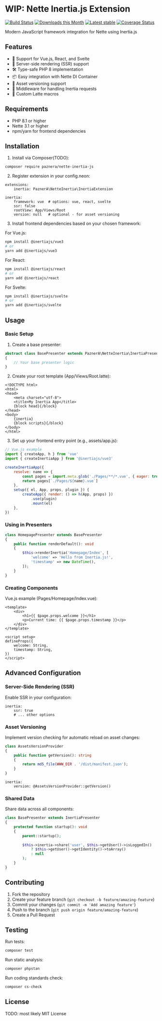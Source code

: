 # WIP: Nette Inertia.js Extension

[![Build Status](https://github.com/PaznerA/nette-inertia-js/workflows/CI/badge.svg)](https://github.com/PaznerA/nette-inertia-js/actions)
[![Downloads this Month](https://img.shields.io/packagist/dm/PaznerA/nette-inertia-js.svg)](https://packagist.org/packages/PaznerA/nette-inertia-js)
[![Latest stable](https://img.shields.io/packagist/v/PaznerA/nette-inertia-js.svg)](https://packagist.org/packages/PaznerA/nette-inertia-js)
[![Coverage Status](https://coveralls.io/repos/github/PaznerA/nette-inertia-js/badge.svg?branch=master)](https://coveralls.io/github/PaznerA/nette-inertia-js?branch=master)

Modern JavaScript framework integration for Nette using Inertia.js

## Features

- 🚀 Support for Vue.js, React, and Svelte
- 🔄 Server-side rendering (SSR) support
- 🛠 Type-safe PHP 8 implementation
- 📦 Easy integration with Nette DI Container
- 🎨 Asset versioning support
- 🔌 Middleware for handling Inertia requests
- 🎯 Custom Latte macros

## Requirements

- PHP 8.1 or higher
- Nette 3.1 or higher
- npm/yarn for frontend dependencies

## Installation

1. Install via Composer(TODO):
```bash
composer require paznera/nette-inertia-js
```

2. Register extension in your config.neon:
```neon
extensions:
    inertia: PaznerA\NetteInertia\InertiaExtension

inertia:
    framework: vue  # options: vue, react, svelte
    ssr: false
    rootView: App/Views/Root
    version: null   # optional - for asset versioning
```

3. Install frontend dependencies based on your chosen framework:

For Vue.js:
```bash
npm install @inertiajs/vue3
# or
yarn add @inertiajs/vue3
```

For React:
```bash
npm install @inertiajs/react
# or
yarn add @inertiajs/react
```

For Svelte:
```bash
npm install @inertiajs/svelte
# or
yarn add @inertiajs/svelte
```

## Usage

### Basic Setup

1. Create a base presenter:

```php
abstract class BasePresenter extends PaznerA\NetteInertia\InertiaPresenter
{
    // Your base presenter logic
}
```

2. Create your root template (App/Views/Root.latte):

```latte
<!DOCTYPE html>
<html>
<head>
    <meta charset="utf-8">
    <title>My Inertia App</title>
    {block head}{/block}
</head>
<body>
    {inertia}
    {block scripts}{/block}
</body>
</html>
```

3. Set up your frontend entry point (e.g., assets/app.js):

```javascript
// Vue.js example
import { createApp, h } from 'vue'
import { createInertiaApp } from '@inertiajs/vue3'

createInertiaApp({
    resolve: name => {
        const pages = import.meta.glob('./Pages/**/*.vue', { eager: true })
        return pages[`./Pages/${name}.vue`]
    },
    setup({ el, App, props, plugin }) {
        createApp({ render: () => h(App, props) })
            .use(plugin)
            .mount(el)
    },
})
```

### Using in Presenters

```php
class HomepagePresenter extends BasePresenter
{
    public function renderDefault(): void
    {
        $this->renderInertia('Homepage/Index', [
            'welcome' => 'Hello from Inertia.js!',
            'timestamp' => new DateTime(),
        ]);
    }
}
```

### Creating Components

Vue.js example (Pages/Homepage/Index.vue):
```vue
<template>
    <div>
        <h1>{{ $page.props.welcome }}</h1>
        <p>Current time: {{ $page.props.timestamp }}</p>
    </div>
</template>

<script setup>
defineProps({
    welcome: String,
    timestamp: String,
})
</script>
```

## Advanced Configuration

### Server-Side Rendering (SSR)

Enable SSR in your configuration:

```neon
inertia:
    ssr: true
    # ... other options
```

### Asset Versioning

Implement version checking for automatic reload on asset changes:

```php
class AssetsVersionProvider
{
    public function getVersion(): string
    {
        return md5_file(WWW_DIR . '/dist/manifest.json');
    }
}
```

```neon
inertia:
    version: @AssetsVersionProvider::getVersion()
```

### Shared Data

Share data across all components:

```php
class BasePresenter extends InertiaPresenter
{
    protected function startup(): void
    {
        parent::startup();
        
        $this->inertia->share('user', $this->getUser()->isLoggedIn() 
            ? $this->getUser()->getIdentity()->toArray() 
            : null
        );
    }
}
```

## Contributing

1. Fork the repository
2. Create your feature branch (`git checkout -b feature/amazing-feature`)
3. Commit your changes (`git commit -m 'Add amazing feature'`)
4. Push to the branch (`git push origin feature/amazing-feature`)
5. Create a Pull Request

## Testing

Run tests:
```bash
composer test
```

Run static analysis:
```bash
composer phpstan
```

Run coding standards check:
```bash
composer cs-check
```

## License

TODO: most likely MIT License
